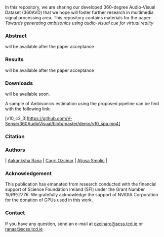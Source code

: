 In this repository, we are sharing our developed 360-degree Audio-Visual Dataset (360AVD) that we hope will foster further research in multimedia signal processing area. This repository contains materials for the paper: *Towards generating ambisonics using audio-visual cue for virtual reality*

### Abstract
will be available after the paper acceptance
### Results
will be available after the paper acceptance

### Downloads
will be available soon.

A sample of Ambisonics estimation using the proposed pipeline can be find with the following link:

[v10_c3_3][https://github.com/V-Sense/360AudioVisual/blob/master/demo/v10_spa.mp4]

### Citation

### Authors

| [Aakanksha Rana][Aakanksha-web] | [Cagri Ozcinar][CagriOzcinar-web] | [Aljosa Smolic][AljosaSmolic-web] |

[Aakanksha-web]: (https://v-sense.scss.tcd.ie/?profile=template_profile)

[CagriOzcinar-web]: (https://www.scss.tcd.ie/~ozcinarc/)

[AljosaSmolic-web]: (https://v-sense.scss.tcd.ie/?profile=prof-aljosa-smolic-2)

### Acknowledgement

This publication has emanated from research conducted with the financial support of Science Foundation Ireland (SFI) under the Grant Number *15/RP/2776*. We gratefully acknowledge the support of NVIDIA Corporation for the donation of GPUs used in this work.

### Contact

If you have any question, send an e-mail at [ozcinarc@scss.tcd.ie]() or [ranaa@scss.tcd.ie]()
